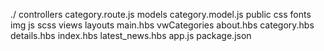 ./
controllers
	category.route.js
models
	category.model.js
public
	css
	fonts
	img
	js
	scss
views
	layouts
		main.hbs
	vwCategories
		about.hbs
		category.hbs
		details.hbs
		index.hbs
		latest_news.hbs
app.js
package.json
